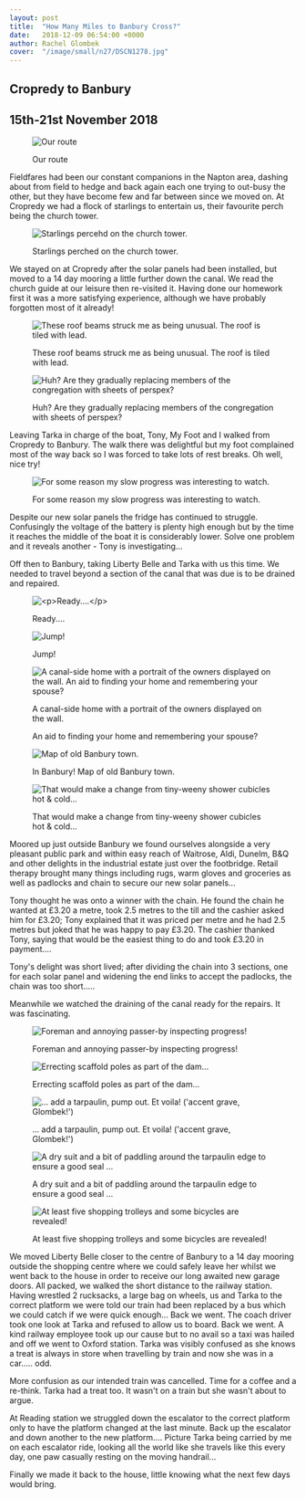```yaml
---
layout: post
title:  "How Many Miles to Banbury Cross?"
date:   2018-12-09 06:54:00 +0000
author: Rachel Glombek
cover:  "/image/small/n27/DSCN1278.jpg"
---
```


<h2>Cropredy to Banbury</h2>
<h2>15th-21st November 2018</h2>

<figure>
 <img src="{{site.baseurl}}/image/maps/n27map.png" alt="Our route" >
 <figcaption>
 <p>Our route</p>
 </figcaption>
</figure>


<p>Fieldfares had been our constant companions in the Napton area, dashing about from field to hedge and back again each one trying to out-busy the other, but they have become few and far between since we moved on. At Cropredy we had a flock of starlings to entertain us, their favourite perch being the church tower.</p>

<figure>
 <img src="{{site.baseurl}}/image/small/n27/P1240501.jpg" alt="Starlings percehd on the church tower." >
 <figcaption>
 <p>Starlings perched on the church tower.</p>
 </figcaption>
</figure>
<p>We stayed on at Cropredy after the solar panels had been installed, but moved to a 14 day mooring a little further down the canal. We read the church guide at our leisure then re-visited it. Having done our homework first it was a more satisfying experience, although we have probably forgotten most of it already!

<figure>
 <img src="{{site.baseurl}}/image/small/n27/DSCN1245.jpg" alt="These roof beams struck me as being unusual. The roof is tiled with lead." >
 <figcaption>
 <p>These roof beams struck me as being unusual. The roof is tiled with lead.</p>
 </figcaption>
</figure>

<figure>
 <img src="{{site.baseurl}}/image/small/n27/DSCN1247.jpg" alt="Huh? Are they gradually replacing members of the congregation with sheets of perspex?" >
 <figcaption>
 <p>Huh? Are they gradually replacing members of the congregation with sheets of perspex?</p>
 </figcaption>
</figure>




<p>Leaving Tarka in charge of the boat, Tony, My Foot and I walked from Cropredy to Banbury. The walk there was delightful but my foot complained most of the way back so I was forced to take lots of rest breaks. Oh well, nice try!</p>

<figure>
 <img src="{{site.baseurl}}/image/small/n27/DSCN1254.jpg" alt="For some reason my slow progress was interesting to watch." >
 <figcaption>
 <p>For some reason my slow progress was interesting to watch.</p>
 </figcaption>
</figure>


<p>Despite our new solar panels the fridge has continued to struggle. Confusingly the voltage of the battery is plenty high enough but by the time it reaches the middle of the boat it is considerably lower. Solve one problem and it reveals another - Tony is investigating...</p>

<p>Off then to Banbury, taking Liberty Belle and Tarka with us this time. We needed to travel beyond a section of the canal that was due is to be drained and repaired.




<figure>
 <img src="{{site.baseurl}}/image/small/n27/DSCN1261.jpg" alt="<p>Ready....</p>" >
 <figcaption>
 <p>Ready....</p>
 </figcaption>
</figure>

<figure>
 <img src="{{site.baseurl}}/image/small/n27/DSCN1262.jpg" alt="Jump!" >
 <figcaption>
 <p>Jump!</p>
 </figcaption>
</figure>

<figure>
 <img src="{{site.baseurl}}/image/small/n27/DSCN1282.jpg" alt="A canal-side home with a portrait of the owners displayed on the wall. An aid to finding your home and remembering your spouse?" >
 <figcaption>
 <p>A canal-side home with a portrait of the owners displayed on the wall.</p>
 <p>An aid to finding your home and remembering your spouse?</p>
 </figcaption>
</figure>

<figure>
 <img src="{{site.baseurl}}/image/small/n27/IMG_20181207_131649.jpg" alt="Map of old Banbury town.">
 <figcaption>
 <p>In Banbury! Map of old Banbury town.</p>
 </figcaption>
</figure>

<figure>
 <img src="{{site.baseurl}}/image/small/n27/DSCN1264.jpg" alt="That would make a change from tiny-weeny shower cubicles hot & cold..." >
 <figcaption>
 <p>That would make a change from tiny-weeny shower cubicles hot & cold...</p>
 </figcaption>
</figure>

<p>Moored up just outside Banbury we found ourselves alongside a very pleasant public park and within easy reach of Waitrose, Aldi, Dunelm, B&Q and other delights in the industrial estate just over the footbridge. Retail therapy brought many things including rugs, warm gloves and groceries as well as padlocks and chain to secure our new solar panels...</p>

<p>Tony thought he was onto a winner with the chain. He found the chain he wanted at £3.20 a metre, took 2.5 metres to the till and the cashier asked him for £3.20; Tony explained that it was priced per metre and he had 2.5 metres but joked that he was happy to pay £3.20. The cashier thanked Tony, saying that would be the easiest thing to do and took £3.20 in payment....</p>

<p>Tony's delight was short lived; after dividing the chain into 3 sections, one for each solar panel and widening the end links to accept the padlocks, the chain was too short.....</p>

<p>Meanwhile we watched the draining of the canal ready for the repairs. It was fascinating.</p>

<figure>
 <img src="{{site.baseurl}}/image/small/n27/P1240516.jpg" alt="Foreman and annoying passer-by inspecting progress!" >
 <figcaption>
 <p>Foreman and annoying passer-by inspecting progress!</p>
 </figcaption>
</figure>

<figure>
 <img src="{{site.baseurl}}/image/small/n27/DSCN1267.jpg" alt="Errecting scaffold poles as part of the dam..." >
 <figcaption>
 <p>Errecting scaffold poles as part of the dam...</p>
 </figcaption>
</figure>

<figure>
 <img src="{{site.baseurl}}/image/small/n27/DSCN1273.jpg" alt="... add a tarpaulin, pump out. Et voila! ('accent grave, Glombek!')" >
 <figcaption>
 <p>... add a tarpaulin, pump out. Et voila! ('accent grave, Glombek!')</p>
 </figcaption>
</figure>

<figure>
 <img src="{{site.baseurl}}/image/small/n27/DSCN1275.jpg" alt="A dry suit and a bit of paddling around the tarpaulin edge to ensure a good seal ..." >
 <figcaption>
 <p>A dry suit and a bit of paddling around the tarpaulin edge to ensure a good seal ...</p>
 </figcaption>
</figure>

<figure>
 <img src="{{site.baseurl}}/image/small/n27/DSCN1278.jpg" alt="At least five shopping trolleys and some bicycles are revealed!" >
 <figcaption>
 <p>At least five shopping trolleys and some bicycles are revealed!</p>
 </figcaption>
</figure>

<p>We moved Liberty Belle closer to the centre of Banbury to a 14 day mooring outside the shopping centre where we could safely leave her whilst we went back to the house in order to receive our long awaited new garage doors. All packed, we walked the short distance to the railway station. Having wrestled 2 rucksacks, a large bag on wheels, us and Tarka to the correct platform we were told our train had been replaced by a bus which we could catch if we were quick enough... Back we went. The coach driver took one look at Tarka and refused to allow us to board. Back we went. A kind railway employee took up our cause but to no avail so a taxi was hailed and off we went to Oxford station. Tarka was visibly confused as she knows a treat is always in store when travelling by train and now she was in a car..... odd.</p>

<p>More confusion as our intended train was cancelled. Time for a coffee and a re-think. Tarka had a treat too. It wasn't on a train but she wasn't about to argue.</p>

<p>At Reading station we struggled down the escalator to the correct platform only to have the platform changed at the last minute. Back up the escalator and down another to the new platform.... Picture Tarka being carried by me on each escalator ride, looking all the world like she travels like this every day, one paw casually resting on the moving handrail...</p>

<p>Finally we made it back to the house, little knowing what the next few days would bring.</p>


